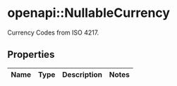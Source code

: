 # openapi::NullableCurrency

Currency Codes from ISO 4217.

## Properties
Name | Type | Description | Notes
------------ | ------------- | ------------- | -------------


